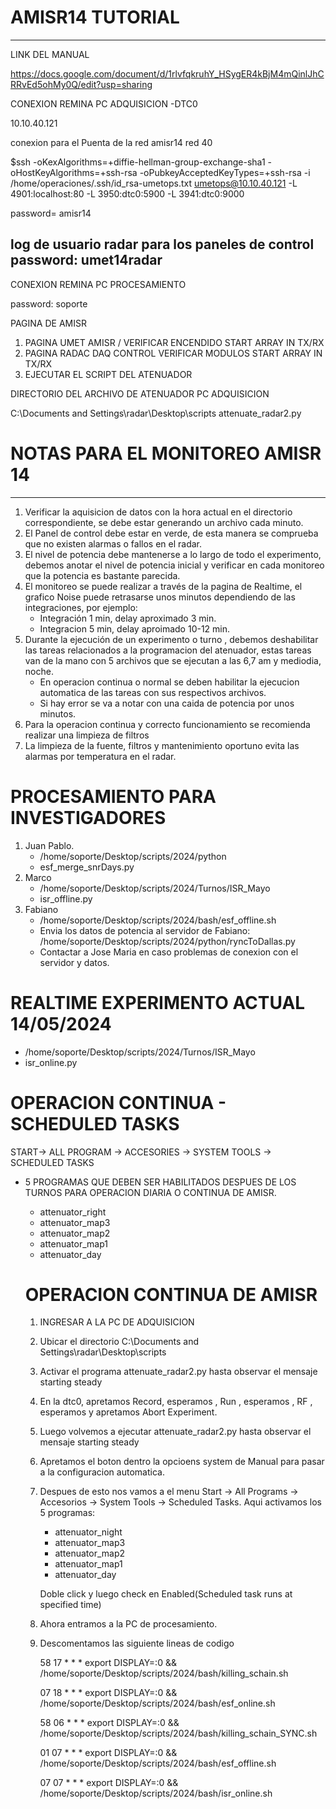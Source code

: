 # AMISR14 TUTORIAL
---
LINK DEL MANUAL

https://docs.google.com/document/d/1rlvfqkruhY_HSygER4kBjM4mQinlJhCRRvEd5ohMy0Q/edit?usp=sharing


CONEXION REMINA PC ADQUISICION -DTC0

10.10.40.121

conexion para el Puenta de la red amisr14  red 40

$ssh -oKexAlgorithms=+diffie-hellman-group-exchange-sha1 -oHostKeyAlgorithms=+ssh-rsa -oPubkeyAcceptedKeyTypes=+ssh-rsa -i /home/operaciones/.ssh/id_rsa-umetops.txt umetops@10.10.40.121 -L 4901:localhost:80 -L 3950:dtc0:5900 -L 3941:dtc0:9000

password= amisr14

log de usuario radar para los paneles de control
password: umet14radar
---
CONEXION REMINA PC PROCESAMIENTO

password: soporte

PAGINA DE AMISR
1. PAGINA UMET AMISR / VERIFICAR ENCENDIDO START ARRAY IN TX/RX
2. PAGINA RADAC DAQ CONTROL VERIFICAR MODULOS START ARRAY IN TX/RX
3. EJECUTAR EL SCRIPT DEL ATENUADOR

DIRECTORIO DEL ARCHIVO DE ATENUADOR PC ADQUISICION

C:\Documents and Settings\radar\Desktop\scripts
attenuate_radar2.py

# NOTAS PARA EL MONITOREO AMISR 14
---
1. Verificar la aquisicion de datos con la hora actual en el directorio correspondiente, se debe estar generando un archivo cada minuto.
2. El Panel de control debe estar en verde, de esta manera se comprueba que no existen alarmas o fallos en el radar.
3. El nivel de potencia debe mantenerse a lo largo de todo el experimento, debemos anotar el nivel de potencia inicial y verificar en cada monitoreo que la potencia es bastante parecida.
4. El monitoreo se puede realizar a través de la pagina de Realtime, el grafico Noise puede retrasarse unos minutos dependiendo de las integraciones, por ejemplo:
   * Integración 1 min, delay aproximado 3 min.
   * Integracion 5 min, delay aproimado 10-12 min.
5. Durante la ejecución de un experimento o turno , debemos deshabilitar las tareas relacionados a la programacion del atenuador, estas tareas van de la mano con 5 archivos que se ejecutan a las 6,7 am y mediodia, noche.
   * En operacion continua o normal se deben habilitar la ejecucion automatica de las tareas con sus respectivos  archivos.
   * Si hay error se va a notar con una caida de potencia por unos minutos.
6. Para la operacion continua y correcto funcionamiento se recomienda realizar una limpieza de filtros
7. La limpieza de la fuente, filtros y mantenimiento oportuno evita las alarmas por temperatura en el radar.

# PROCESAMIENTO PARA INVESTIGADORES
1. Juan Pablo.
   * /home/soporte/Desktop/scripts/2024/python
   * esf_merge_snrDays.py
2. Marco
   * /home/soporte/Desktop/scripts/2024/Turnos/ISR_Mayo
   * isr_offline.py
3. Fabiano
   * /home/soporte/Desktop/scripts/2024/bash/esf_offline.sh
   * Envia los datos de potencia al servidor de Fabiano: /home/soporte/Desktop/scripts/2024/python/ryncToDallas.py
   * Contactar a Jose Maria en caso problemas de conexion con el servidor y datos.
# REALTIME EXPERIMENTO ACTUAL 14/05/2024
* /home/soporte/Desktop/scripts/2024/Turnos/ISR_Mayo
* isr_online.py

# OPERACION CONTINUA - SCHEDULED TASKS

START-> ALL PROGRAM -> ACCESORIES -> SYSTEM TOOLS ->  SCHEDULED TASKS
* 5 PROGRAMAS QUE DEBEN SER HABILITADOS DESPUES DE LOS TURNOS PARA OPERACION DIARIA O CONTINUA DE AMISR.
   - attenuator_right
   - attenuator_map3
   - attenuator_map2
   - attenuator_map1
   - attenuator_day


  # OPERACION CONTINUA DE AMISR

  1. INGRESAR A LA PC DE ADQUISICION
  2. Ubicar el directorio C:\Documents and Settings\radar\Desktop\scripts
  3. Activar el programa attenuate_radar2.py hasta observar el mensaje starting steady
  4. En la dtc0, apretamos Record, esperamos , Run , esperamos , RF , esperamos y apretamos Abort Experiment.
  5. Luego volvemos a ejecutar attenuate_radar2.py hasta observar el mensaje starting steady
  6. Apretamos el boton dentro la opcioens system de Manual para pasar a la configuracion automatica.
  7. Despues de esto nos vamos a el menu Start -> All Programs -> Accesorios -> System Tools -> Scheduled Tasks. Aqui activamos los 5 programas:
      * attenuator_night
      * attenuator_map3
      * attenuator_map2
      * attenuator_map1
      * attenuator_day
     
     Doble click y luego check en Enabled(Scheduled task runs at specified time)
  8. Ahora entramos a la PC de procesamiento.
  9. Descomentamos las siguiente lineas de codigo
   
     58 17 * * * export DISPLAY=:0 && /home/soporte/Desktop/scripts/2024/bash/killing_schain.sh

     07 18 * * * export DISPLAY=:0 && /home/soporte/Desktop/scripts/2024/bash/esf_online.sh
     
     58 06 * * * export DISPLAY=:0 && /home/soporte/Desktop/scripts/2024/bash/killing_schain_SYNC.sh

     01 07 * * * export DISPLAY=:0 && /home/soporte/Desktop/scripts/2024/bash/esf_offline.sh

     07 07 * * * export DISPLAY=:0 && /home/soporte/Desktop/scripts/2024/bash/isr_online.sh


